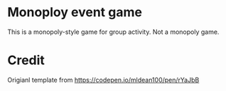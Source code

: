 # Monoploy event game
This is a monopoly-style game for group activity. Not a monopoly game.

# Credit
Origianl template from https://codepen.io/mldean100/pen/rYaJbB